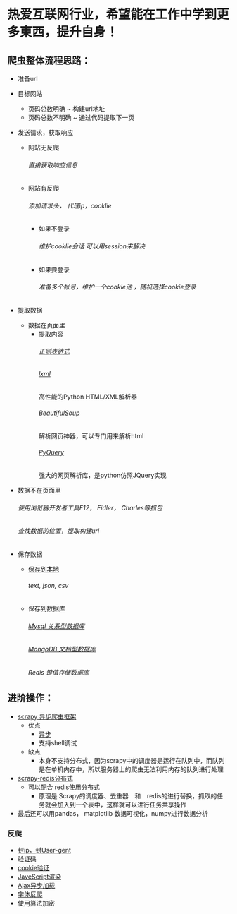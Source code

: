 # 热爱互联网行业，希望能在工作中学到更多東西，提升自身！
## 爬虫整体流程思路：
- 准备url
- 目标网站
    - 页码总数明确
        ~ 构建url地址
    - 页码总数不明确
        ~ 通过代码提取下一页

- 发送请求，获取响应
    - 网站无反爬
        ###### 直接获取响应信息
    - 网站有反爬
        ###### 添加请求头， 代理ip，cooklie
        - 如果不登录
            ###### 维护cooklie会话 可以用session来解决
        - 如果要登录
            ###### 准备多个帐号，维护一个cookie池 ，随机选择cookie登录

- 提取数据
    - 数据在页面里
        - 提取内容
            ###### [正则表达式](https://github.com/Fish1874/Fish/blob/master/%E5%B0%8F%E7%88%AC%E8%99%AB/%E6%AD%A3%E5%88%99%E8%A1%A8%E8%BE%BE%E5%BC%8F%E7%88%AC%E5%8F%96%E5%86%85%E5%AE%B9.py)
            ###### [lxml](https://github.com/Fish1874/Fish/blob/master/%E5%B0%8F%E7%88%AC%E8%99%AB/Xpath%E7%88%AC%E5%8F%96%E7%94%B5%E5%BD%B1%E5%A4%A9%E5%A0%82.py)  
            高性能的Python HTML/XML解析器
            ###### [BeautifulSoup]()  
            解析网页神器，可以专门用来解析html
            ###### [PyQuery]()   
            强大的网页解析库，是python仿照JQuery实现



- 数据不在页面里
    ###### 使用浏览器开发者工具F12， Fidler， Charles等抓包
    ###### 查找数据的位置，提取构建url

- 保存数据
    - [保存到本地](https://github.com/Fish1874/Fish/blob/master/%E5%B0%8F%E7%88%AC%E8%99%AB/%E7%B3%97%E4%BA%8B%E7%99%BE%E7%A7%91.py)
        ###### text, json, csv
    - 保存到数据库
        ###### [Mysql  关系型数据库](https://github.com/Fish1874/Fish/blob/master/%E5%B0%8F%E7%88%AC%E8%99%AB/Mysql%E6%95%B0%E6%8D%AE%E4%BF%9D%E5%AD%98%20.py)
        ###### [MongoDB 文档型数据库]()
        ###### Redis      键值存储数据库

## 进阶操作：
- [scrapy 异步爬虫框架](https://github.com/Fish1874/knowledge/blob/master/python/scrapy%E7%9F%A5%E8%AF%86%E7%82%B9.md)
    - 优点 
        - [异步](https://github.com/Fish1874/knowledge/blob/master/python/%E5%BC%82%E6%AD%A5%E5%8D%8F%E7%A8%8B.md)
        - 支持shell调试
    - 缺点
        - 本身不支持分布式，因为scrapy中的调度器是运行在队列中，而队列是在单机内存中，所以服务器上的爬虫无法利用内存的队列进行处理
- [scrapy-redis分布式]()
    - 可以配合 redis使用分布式
        - 原理是 Scrapy的调度器、去重器&emsp;和&emsp;redis的进行替换，抓取的任务就会加入到一个表中，这样就可以进行任务共享操作
- 最后还可以用pandas， matplotlib 数据可视化，numpy进行数据分析

### 反爬
- [封ip，封User-gent](https://github.com/Fish1874/Fish/blob/master/%E5%B0%8F%E7%88%AC%E8%99%AB/%E6%8B%89%E5%8B%BE%E7%BD%91%E5%8F%8D%E7%88%AC.py)
- [验证码]()
- [cookie验证](https://github.com/Fish1874/Fish/blob/master/%E5%B0%8F%E7%88%AC%E8%99%AB/crawler-basic-1.py)
- [JaveScript渲染](https://github.com/Fish1874/Fish/tree/master/JS%E9%80%86%E5%90%91%E7%88%AC%E8%99%AB)
- [Ajax异步加载](https://github.com/Fish1874/Fish/blob/master/%E5%B0%8F%E7%88%AC%E8%99%AB/Ajax%E5%8F%8D%E7%88%AC.py)
- [字体反爬]()
- 使用算法加密






